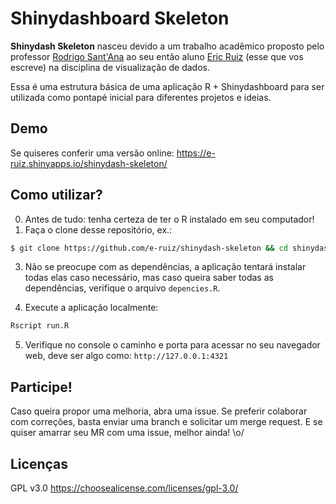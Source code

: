 # Shinydashboard Skeleton
**Shinydash Skeleton** nasceu devido a um trabalho acadêmico proposto pelo professor [Rodrigo Sant'Ana](https://www.linkedin.com/in/rodrigo-sant-ana-a6a2a135) ao seu então aluno [Eric Ruiz](https://www.linkedin.com/in/e-ruiz) (esse que vos escreve) na disciplina de visualização de dados.

Essa é uma estrutura básica de uma aplicação R + Shinydashboard para ser utilizada como pontapé inicial para diferentes projetos e ideias.


## Demo
Se quiseres conferir uma versão online: https://e-ruiz.shinyapps.io/shinydash-skeleton/


## Como utilizar?
0. Antes de tudo: tenha certeza de ter o R instalado em seu computador!
1. Faça o clone desse repositório, ex.: 
```bash
$ git clone https://github.com/e-ruiz/shinydash-skeleton && cd shinydash-skeleton
```

3. Não se preocupe com as dependências, a aplicação tentará instalar todas elas caso necessário, mas caso queira saber todas as dependências, verifique o arquivo `depencies.R`.

4. Execute a aplicação localmente:
```bash
Rscript run.R
```

5. Verifique no console o caminho e porta para acessar no seu navegador web, deve ser algo como: `http://127.0.0.1:4321`



## Participe!
Caso queira propor uma melhoria, abra uma issue. Se preferir colaborar com correções, basta enviar uma branch e solicitar um merge request. E se quiser amarrar seu MR com uma issue, melhor ainda! \o/


## Licenças
GPL v3.0
https://choosealicense.com/licenses/gpl-3.0/
